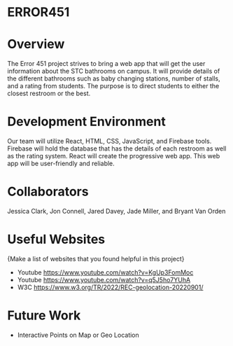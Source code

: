 # ERROR451

# Overview

The Error 451 project strives to bring a web app that will get the user information about the STC bathrooms on campus. It will provide details of the different bathrooms such as baby changing stations, number of stalls, and a rating from students. The purpose is to direct students to either the closest restroom or the best.

# Development Environment

Our team will utilize React, HTML, CSS, JavaScript, and Firebase tools. Firebase will hold the database that has the details of each restroom as well as the rating system. React will create the progressive web app. This web app will be user-friendly and reliable.

# Collaborators

Jessica Clark, Jon Connell, Jared Davey, Jade Miller, and Bryant Van Orden

# Useful Websites

{Make a list of websites that you found helpful in this project}

- Youtube https://www.youtube.com/watch?v=KgUp3FomMoc
- Youtube https://www.youtube.com/watch?v=q5J5ho7YUhA
- W3C https://www.w3.org/TR/2022/REC-geolocation-20220901/

# Future Work



- Interactive Points on Map or Geo Location
